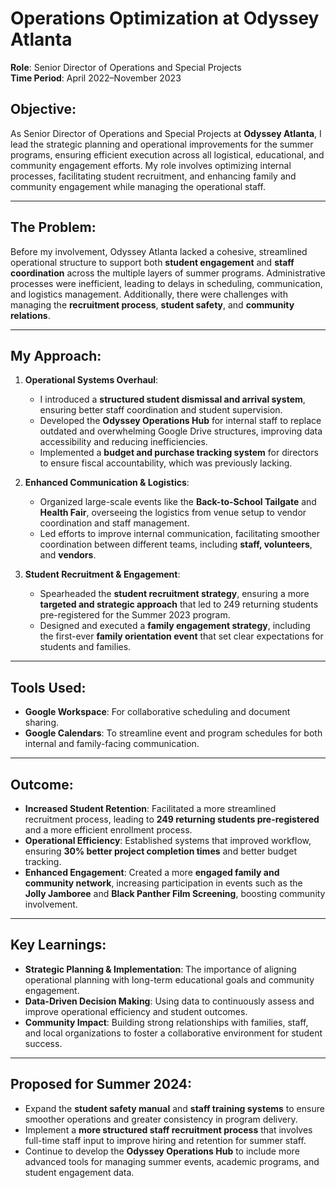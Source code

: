 # Operations Optimization at Odyssey Atlanta

**Role**: Senior Director of Operations and Special Projects  
**Time Period**: April 2022–November 2023

## Objective:
As Senior Director of Operations and Special Projects at **Odyssey Atlanta**, I lead the strategic planning and operational improvements for the summer programs, ensuring efficient execution across all logistical, educational, and community engagement efforts. My role involves optimizing internal processes, facilitating student recruitment, and enhancing family and community engagement while managing the operational staff.

---

## The Problem:
Before my involvement, Odyssey Atlanta lacked a cohesive, streamlined operational structure to support both **student engagement** and **staff coordination** across the multiple layers of summer programs. Administrative processes were inefficient, leading to delays in scheduling, communication, and logistics management. Additionally, there were challenges with managing the **recruitment process**, **student safety**, and **community relations**.

---

## My Approach:
1. **Operational Systems Overhaul**:
   - I introduced a **structured student dismissal and arrival system**, ensuring better staff coordination and student supervision.
   - Developed the **Odyssey Operations Hub** for internal staff to replace outdated and overwhelming Google Drive structures, improving data accessibility and reducing inefficiencies.
   - Implemented a **budget and purchase tracking system** for directors to ensure fiscal accountability, which was previously lacking.

2. **Enhanced Communication & Logistics**:
   - Organized large-scale events like the **Back-to-School Tailgate** and **Health Fair**, overseeing the logistics from venue setup to vendor coordination and staff management.
   - Led efforts to improve internal communication, facilitating smoother coordination between different teams, including **staff, volunteers**, and **vendors**.

3. **Student Recruitment & Engagement**:
   - Spearheaded the **student recruitment strategy**, ensuring a more **targeted and strategic approach** that led to 249 returning students pre-registered for the Summer 2023 program.
   - Designed and executed a **family engagement strategy**, including the first-ever **family orientation event** that set clear expectations for students and families.

---

## Tools Used:
- **Google Workspace**: For collaborative scheduling and document sharing.
- **Google Calendars**: To streamline event and program schedules for both internal and family-facing communication.

---

## Outcome:
- **Increased Student Retention**: Facilitated a more streamlined recruitment process, leading to **249 returning students pre-registered** and a more efficient enrollment process.
- **Operational Efficiency**: Established systems that improved workflow, ensuring **30% better project completion times** and better budget tracking.
- **Enhanced Engagement**: Created a more **engaged family and community network**, increasing participation in events such as the **Jolly Jamboree** and **Black Panther Film Screening**, boosting community involvement.

---

## Key Learnings:
- **Strategic Planning & Implementation**: The importance of aligning operational planning with long-term educational goals and community engagement.
- **Data-Driven Decision Making**: Using data to continuously assess and improve operational efficiency and student outcomes.
- **Community Impact**: Building strong relationships with families, staff, and local organizations to foster a collaborative environment for student success.

---

## Proposed for Summer 2024:
- Expand the **student safety manual** and **staff training systems** to ensure smoother operations and greater consistency in program delivery.
- Implement a **more structured staff recruitment process** that involves full-time staff input to improve hiring and retention for summer staff.
- Continue to develop the **Odyssey Operations Hub** to include more advanced tools for managing summer events, academic programs, and student engagement data.
